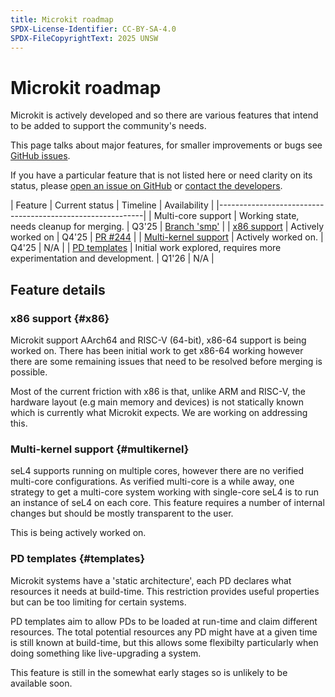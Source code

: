```yaml
---
title: Microkit roadmap
SPDX-License-Identifier: CC-BY-SA-4.0
SPDX-FileCopyrightText: 2025 UNSW
---
```


# Microkit roadmap

Microkit is actively developed and so there are various features that
intend to be added to support the community's needs.

This page talks about major features, for smaller improvements or
bugs see [GitHub issues](https://github.com/seL4/microkit/issues).

If you have a particular feature that is not listed here or need clarity
on its status, please [open an issue on GitHub](https://github.com/seL4/microkit/issues)
or [contact the developers](https://sel4.systems/support.html).

| Feature | Current status | Timeline | Availability |
|-----------------------------------------------------------|
| Multi-core support | Working state, needs cleanup for merging. | Q3'25 | [Branch 'smp'](https://github.com/seL4/microkit/tree/smp) |
| [x86 support](#x86) | Actively worked on | Q4'25 | [PR #244](https://github.com/seL4/microkit/pull/244) |
| [Multi-kernel support](#multikernel) | Actively worked on. | Q4'25 | N/A |
| [PD templates](#templates) | Initial work explored, requires more experimentation and development. | Q1'26 | N/A |

## Feature details

### x86 support {#x86}

Microkit support AArch64 and RISC-V (64-bit), x86-64 support is being worked on. There
has been initial work to get x86-64 working however there are some remaining issues that
need to be resolved before merging is possible.

Most of the current friction with x86 is that, unlike ARM and RISC-V, the hardware layout
(e.g main memory and devices) is not statically known which is currently what Microkit
expects. We are working on addressing this.

### Multi-kernel support {#multikernel}

seL4 supports running on multiple cores, however there are no verified multi-core configurations.
As verified multi-core is a while away, one strategy to get a multi-core system working with
single-core seL4 is to run an instance of seL4 on each core. This feature requires a number of internal
changes but should be mostly transparent to the user.

This is being actively worked on.

### PD templates {#templates}

Microkit systems have a 'static architecture', each PD declares what resources it needs at
build-time. This restriction provides useful properties but can be too limiting for certain
systems.

PD templates aim to allow PDs to be loaded at run-time and claim different resources. The
total potential resources any PD might have at a given time is still known at build-time,
but this allows some flexibilty particularly when doing something like live-upgrading a
system.

This feature is still in the somewhat early stages so is unlikely to be available soon.
